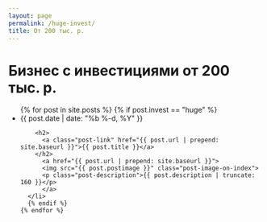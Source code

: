 ```yaml
---
layout: page
permalink: /huge-invest/
title: От 200 тыс. р.
---
```


<div class="home">

  <h1 class="page-heading">Бизнес с инвестициями от 200 тыс. р.</h1>

  <ul class="post-list">
    {% for post in site.posts %}
      {% if post.invest == "huge" %}
      <li>
        <span class="post-meta">{{ post.date | date: "%b %-d, %Y" }}</span>

        <h2>
          <a class="post-link" href="{{ post.url | prepend: site.baseurl }}">{{ post.title }}</a>
        </h2>
          <a href="{{ post.url | prepend: site.baseurl }}">
          <img src="{{ post.postimage }}" class="post-image-on-index">
          <p class="post-description">{{ post.description | truncate: 160 }}</p>
          </a>
      </li>
      {% endif %}
    {% endfor %}
  </ul>

  

</div>
